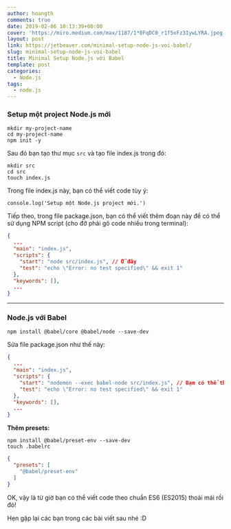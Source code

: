 ```yaml
---
author: hoangth
comments: true
date: 2019-02-06 10:13:39+00:00
cover: 'https://miro.medium.com/max/1187/1*0FqDC0_r1f5xFz3IywLYRA.jpeg'
layout: post
link: https://jetbeaver.com/minimal-setup-node-js-voi-babel/
slug: minimal-setup-node-js-voi-babel
title: Minimal Setup Node.js với Babel
template: post
categories:
  - Node.js
tags:
  - node.js
---
```


### Setup một project Node.js mới

```shell
mkdir my-project-name
cd my-project-name
npm init -y
```

Sau đó bạn tạo thư mục `src` và tạo file index.js trong đó:

```shell
mkdir src
cd src
touch index.js
```

Trong file index.js này, bạn có thể viết code tùy ý:

```shell
console.log('Setup một Node.js project mới.')
```

Tiếp theo, trong file package.json, bạn có thể viết thêm đoạn này để có thể sử dụng NPM script (cho đỡ phải gõ code nhiều trong terminal):

```json
{
  ...
  "main": "index.js",
  "scripts": {
    "start": "node src/index.js", // Ở đây
    "test": "echo \"Error: no test specified\" && exit 1"
  },
  "keywords": [],
  ...
}
```

---

### Node.js với Babel

```shell
npm install @babel/core @babel/node --save-dev
```

Sửa file package.json như thế này:

```json
{
  ...
  "main": "index.js",
  "scripts": {
    "start": "nodemon --exec babel-node src/index.js", // Bạn có thể thấy thay đổi ở đây
    "test": "echo \"Error: no test specified\" && exit 1"
  },
  "keywords": [],
  ...
}
```

**Thêm presets:**

```shell
npm install @babel/preset-env --save-dev
touch .babelrc
```

```json
{
  "presets": [
    "@babel/preset-env"
  ]
}
```

OK, vậy là từ giờ bạn có thể viết code theo chuẩn ES6 (ES2015) thoải mái rồi đó!

Hẹn gặp lại các bạn trong các bài viết sau nhé :D

